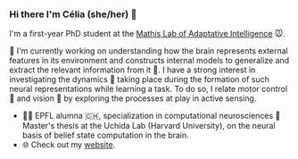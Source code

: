 ### Hi there I'm Célia (she/her) 👋 

I'm a first-year PhD student at the [Mathis Lab of Adaptative Intelligence](http://www.mackenziemathislab.org/) 🐭. 

🔭 I'm currently working on understanding how the brain represents external features in its environment and constructs internal models to generalize and extract the relevant information from it 🧩. I have a strong interest in investigating the dynamics 💫 taking place during the formation of such neural representations while learning a task. To do so, I relate motor control 💪 and vision 👀 by exploring the processes at play in active sensing.

- 👩‍🎓 EPFL alumna 🇨🇭, specialization in computational neurosciences 🧠 Master's thesis at the Uchida Lab (Harvard University), on the neural basis of belief state computation in the brain.
- 🌐 Check out my [website](https://celiabenquet.netlify.app/).

<!--
**CeliaBenquet/CeliaBenquet** is a ✨ _special_ ✨ repository because its `README.md` (this file) appears on your GitHub profile.

Here are some ideas to get you started:

- 🔭 I’m currently working on ...
- 🌱 I’m currently learning ...
- 👯 I’m looking to collaborate on ...
- 🤔 I’m looking for help with ...
- 💬 Ask me about ...
- 📫 How to reach me: ...
- 😄 Pronouns: ...
- ⚡ Fun fact: ...
-->

 <!-- ![Anurag's GitHub stats](https://github-readme-stats-git-masterrstaa-rickstaa.vercel.app/api?username=Neclow&count_private=true)" --->

<!-- ![Top Langs](https://github-readme-stats.vercel.app/api/top-langs/?username=CeliaBenquet&layout=compact&hide=m&size_weight=0.5&count_weight=0.5)

<!---

